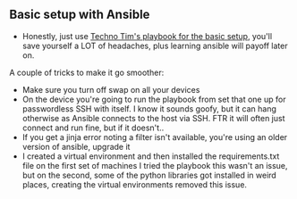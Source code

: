 
## Basic setup with Ansible 

* Honestly, just use [Techno Tim's playbook for the basic setup](https://www.youtube.com/watch?v=CbkEWcUZ7zM&t=316s), you'll save yourself a LOT of headaches, plus learning ansible will payoff later on. 

A couple of tricks to make it go smoother:
* Make sure you turn off swap on all your devices
* On the device you're going to run the playbook from set that one up for passwordless SSH with itself. I know it sounds goofy, but it can hang otherwise as Ansible connects to the host via SSH. FTR it will often just connect and run fine, but if it doesn't.. 
* If you get a jinja error noting a filter isn't available, you're using an older version of ansible, upgrade it
* I created a virtual environment and then installed the requirements.txt file on the first set of machines I tried the playbook this wasn't an issue, but on the second, some of the python libraries got installed in weird places, creating the virtual environments removed this issue. 


